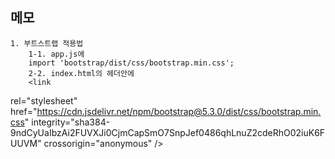 ## 메모
    1. 부트스트랩 적용법
        1-1. app.js에
        import 'bootstrap/dist/css/bootstrap.min.css';
        2-2. index.html의 헤더안에
        <link
  rel="stylesheet"
  href="https://cdn.jsdelivr.net/npm/bootstrap@5.3.0/dist/css/bootstrap.min.css"
  integrity="sha384-9ndCyUaIbzAi2FUVXJi0CjmCapSmO7SnpJef0486qhLnuZ2cdeRhO02iuK6FUUVM"
  crossorigin="anonymous"
/>
